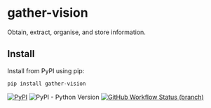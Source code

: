 # gather-vision

Obtain, extract, organise, and store information. 

## Install

Install from PyPI using pip:

```bash
pip install gather-vision
```

[![PyPI](https://img.shields.io/pypi/v/gather-vision)](https://pypi.org/project/gather-vision/)
![PyPI - Python Version](https://img.shields.io/pypi/pyversions/gather-vision)
[![GitHub Workflow Status (branch)](https://img.shields.io/github/actions/workflow/status/anotherbyte-net/gather-vision/test-package.yml?branch=main)](https://github.com/anotherbyte-net/gather-vision/actions)
